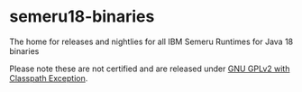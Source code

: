 # semeru18-binaries
The home for releases and nightlies for all IBM Semeru Runtimes for Java 18 binaries

Please note these are not certified and are released under [GNU GPLv2 with Classpath Exception](https://openjdk.java.net/legal/gplv2+ce.html).

